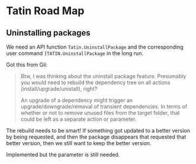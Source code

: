 # Tatin Road Map


## Uninstalling packages

We need an API function `Tatin.UninstallPackage` and the corresponding user command `]TATIN.UninstallPackage` in the long run.


Got this from Gil:

> Btw, I was thinking about the uninstall package feature. Presumably you would need to rebuild the dependency tree on all actions (install/upgrade/unistall), right? 
>
> An upgrade of a dependency might trigger an upgrade/downgrade/removal of transient dependencies. In terms of whether or not to remove unused files from the target folder, that could be left as a separate action or parameter.

The rebuild needs to be smart! If something got updated to a better version by being requested, and then the package disappears that requested that better version, then we still want to keep the better version.


Implemented but the parameter is still needed.